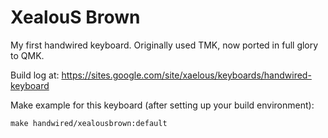 # XealouS Brown

My first handwired keyboard. Originally used TMK, now ported in full glory to QMK.

Build log at:
https://sites.google.com/site/xaelous/keyboards/handwired-keyboard

Make example for this keyboard (after setting up your build environment):

    make handwired/xealousbrown:default

